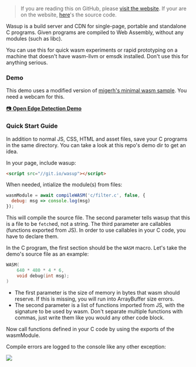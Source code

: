 > If you are reading this on GitHub, please [visit the website](https://turbo.github.io/wasup/). If your are on the website, [here](https://github.com/turbo/wasup)'s the source code.

Wasup is a build server and CDN for single-page, portable and standalone C programs. Given programs are compiled to Web Assembly, without any modules (such as libc).

You can use this for quick wasm experiments or rapid prototyping on a machine that doesn't have wasm-llvm or emsdk installed. Don't use this for anything serious.

### Demo

This demo uses a modified version of [migerh's minimal wasm sample](https://github.com/migerh/wasm-filter/blob/master/filter.c). You need a webcam for this.

[&#128247; **Open Edge Detection Demo**](/wasup/demo)

### Quick Start Guide

In addition to normal JS, CSS, HTML and asset files, save your C programs in the same directory. You can take a look at this repo's demo dir to get an idea.

In your page, include wasup:

```html
<script src="//git.io/wasup"></script>
```

When needed, intialize the module(s) from files:

```js
wasmModule = await compileWASM('c/filter.c', false, {
  debug: msg => console.log(msg)
});
```

This will compile the source file. The second parameter tells wasup that this is a file to be `fetch`ed, not a string. The third parameter are callables (functions exported from JS). In order to use callables in your C code, you have to declare them.

In the C program, the first section should be the `WASM` macro. Let's take the demo's source file as an example:

```c
WASM(
    640 * 480 * 4 * 6,
    void debug(int msg);
)
```

- The first parameter is the size of memory in bytes that wasm should reserve. If this is missing, you will run into ArrayBuffer size errors.
- The second parameter is a list of functions imported from JS, with the signature to be used by wasm. Don't separate multiple functions with commas, just write them like you would any other code block. 

Now call functions defined in your C code by using the exports of the wasmModule.

Compile errors are logged to the console like any other exception:

![](http://imgur.com/xRDlTEW.png)
